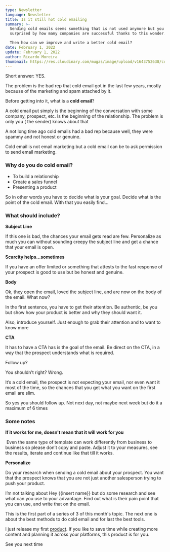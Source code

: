 ```yaml
---
type: Newsletter
language: Newsletter
title: Is it still hot cold emailing
summary: >-
  Sending cold emails seems something that is not used anymore but you be
  surprised by how many companies are successful thanks to this wonder.

  Then how can we improve and write a better cold email?
date: February 1, 2022
update: February 1, 2022
author: Ricardo Moreira
thumbnail: https://res.cloudinary.com/mugas/image/upload/v1643752638/coldemail_one_nsjuet.png
---
```

Short answer: YES. 

The problem is the bad rep that cold email got in the last few years, mostly because of the marketing and spam attached by it.

Before getting into it, what is a **cold email**?

A cold email put simply is the beginning of the conversation with some company, prospect, etc. Is the beginning of the relationship. The problem is only you ( the sender) knows about that

A not long time ago cold emails had a bad rep because well, they were spammy and not honest or genuine. 

Cold email is not email marketing but a cold email can be to ask permission to send email marketing.

###  **Why do you do cold email?**

* To build a relationship
* Create a sales funnel
* Presenting a product

So in other words you have to decide what is your goal. Decide what is the point of the cold email. With that you easily find…

### **What should include?**



**Subject Line**

If this one is bad, the chances your email gets read are few. Personalize as much you can without sounding creepy the subject line and get a chance that your email is open.

**Scarcity helps…sometimes**

If you have an offer limited or something that attests to the fast response of your prospect is good to use but be honest and genuine.

**Body**

Ok, they open the email, loved the subject line, and are now on the body of the email. What now?

In the first sentence, you have to get their attention. Be authentic, be you but show how your product is better and why they should want it.

Also, introduce yourself. Just enough to grab their attention and to want to know more

**CTA**

It has to have a CTA has is the goal of the email. Be direct on the CTA, in a way that the prospect understands what is required.

Follow up?

You shouldn’t right? Wrong. 

It’s a cold email, the prospect is not expecting your email, nor even want it most of the time, so the chances that you get what you want on the first email are slim.

So yes you should follow up. Not next day, not maybe next week but do it a maximum of 6 times

### **Some notes**

**If it works for me, doesn't mean that it will work for you**

 Even the same type of template can work differently from business to business so please don’t copy and paste. Adjust it to your measures, see the results, iterate and continue like that till it works.

**Personalize**

Do your research when sending a cold email about your prospect. You want that the prospect knows that you are not just another salesperson trying to push your product. 

I’m not talking about Hey {{insert name}} but do some research and see what can you use to your advantage. Find out what is their pain point that you can use, and write that on the email.

This is the first part of a series of 3 of this month's topic.  The next one is about the best methods to do cold email and for last the best tools.



I just release my first [product](https://bizbox.club/). If you like to save time while creating more content and planning it across your platforms, this product is for you. 

See you next time